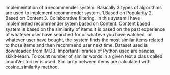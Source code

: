 Implementation of a recommender system.
Basically 3 types of algorithms are used to implement recommender system.
1.Based on Popularity 2. Based on Content 3. Collaborative filtering.
In this system I have implemented recommender sytem based on Content.
Content based system is based on the similarity of items.It is based on the past experience of whatever user have searched for or whateve you have watched.
or whatever user have bought, the system finds the most similar items related to those items and then recommend user next time.
Dataset used is downloaded from IMDB.
Important libraries of Python used are pandas, skikit-learn.
To count number of similar words in a given text a class called countVectorizer is used.
Similarity between items are calculated with  cosine_similarity method.


